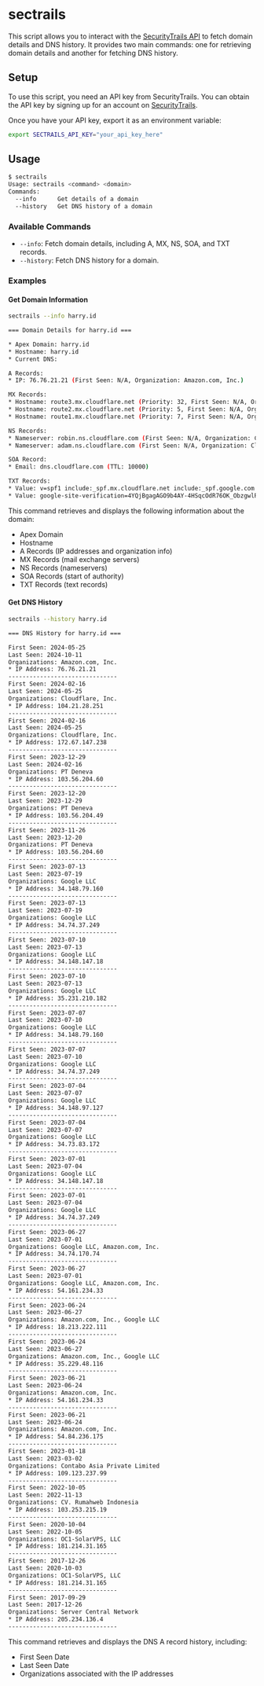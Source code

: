 # sectrails

This script allows you to interact with the [SecurityTrails API](https://securitytrails.com/corp/api) to fetch domain details and DNS history. It provides two main commands: one for retrieving domain details and another for fetching DNS history.

## Setup

To use this script, you need an API key from SecurityTrails. You can obtain the API key by signing up for an account on [SecurityTrails](https://securitytrails.com/corp/api).

Once you have your API key, export it as an environment variable:

```bash
export SECTRAILS_API_KEY="your_api_key_here"
```

## Usage

```bash
$ sectrails
Usage: sectrails <command> <domain>
Commands:
  --info      Get details of a domain
  --history   Get DNS history of a domain
```

### Available Commands

- `--info`: Fetch domain details, including A, MX, NS, SOA, and TXT records.
- `--history`: Fetch DNS history for a domain.

### Examples

#### Get Domain Information

```bash
sectrails --info harry.id

=== Domain Details for harry.id ===

* Apex Domain: harry.id
* Hostname: harry.id
* Current DNS:

A Records:
* IP: 76.76.21.21 (First Seen: N/A, Organization: Amazon.com, Inc.)

MX Records:
* Hostname: route3.mx.cloudflare.net (Priority: 32, First Seen: N/A, Organization: Cloudflare, Inc.)
* Hostname: route2.mx.cloudflare.net (Priority: 5, First Seen: N/A, Organization: Cloudflare, Inc.)
* Hostname: route1.mx.cloudflare.net (Priority: 7, First Seen: N/A, Organization: Cloudflare, Inc.)

NS Records:
* Nameserver: robin.ns.cloudflare.com (First Seen: N/A, Organization: Cloudflare, Inc.)
* Nameserver: adam.ns.cloudflare.com (First Seen: N/A, Organization: Cloudflare, Inc.)

SOA Record:
* Email: dns.cloudflare.com (TTL: 10000)

TXT Records:
* Value: v=spf1 include:_spf.mx.cloudflare.net include:_spf.google.com ~all
* Value: google-site-verification=4YQjBgagAGO9b4AY-4HSqcOdR76OK_ObzgwlREdKN6U
```

This command retrieves and displays the following information about the domain:
- Apex Domain
- Hostname
- A Records (IP addresses and organization info)
- MX Records (mail exchange servers)
- NS Records (nameservers)
- SOA Records (start of authority)
- TXT Records (text records)

#### Get DNS History

```bash
sectrails --history harry.id

=== DNS History for harry.id ===

First Seen: 2024-05-25
Last Seen: 2024-10-11
Organizations: Amazon.com, Inc.
* IP Address: 76.76.21.21
-------------------------------
First Seen: 2024-02-16
Last Seen: 2024-05-25
Organizations: Cloudflare, Inc.
* IP Address: 104.21.28.251
-------------------------------
First Seen: 2024-02-16
Last Seen: 2024-05-25
Organizations: Cloudflare, Inc.
* IP Address: 172.67.147.238
-------------------------------
First Seen: 2023-12-29
Last Seen: 2024-02-16
Organizations: PT Deneva
* IP Address: 103.56.204.60
-------------------------------
First Seen: 2023-12-20
Last Seen: 2023-12-29
Organizations: PT Deneva
* IP Address: 103.56.204.49
-------------------------------
First Seen: 2023-11-26
Last Seen: 2023-12-20
Organizations: PT Deneva
* IP Address: 103.56.204.60
-------------------------------
First Seen: 2023-07-13
Last Seen: 2023-07-19
Organizations: Google LLC
* IP Address: 34.148.79.160
-------------------------------
First Seen: 2023-07-13
Last Seen: 2023-07-19
Organizations: Google LLC
* IP Address: 34.74.37.249
-------------------------------
First Seen: 2023-07-10
Last Seen: 2023-07-13
Organizations: Google LLC
* IP Address: 34.148.147.18
-------------------------------
First Seen: 2023-07-10
Last Seen: 2023-07-13
Organizations: Google LLC
* IP Address: 35.231.210.182
-------------------------------
First Seen: 2023-07-07
Last Seen: 2023-07-10
Organizations: Google LLC
* IP Address: 34.148.79.160
-------------------------------
First Seen: 2023-07-07
Last Seen: 2023-07-10
Organizations: Google LLC
* IP Address: 34.74.37.249
-------------------------------
First Seen: 2023-07-04
Last Seen: 2023-07-07
Organizations: Google LLC
* IP Address: 34.148.97.127
-------------------------------
First Seen: 2023-07-04
Last Seen: 2023-07-07
Organizations: Google LLC
* IP Address: 34.73.83.172
-------------------------------
First Seen: 2023-07-01
Last Seen: 2023-07-04
Organizations: Google LLC
* IP Address: 34.148.147.18
-------------------------------
First Seen: 2023-07-01
Last Seen: 2023-07-04
Organizations: Google LLC
* IP Address: 34.74.37.249
-------------------------------
First Seen: 2023-06-27
Last Seen: 2023-07-01
Organizations: Google LLC, Amazon.com, Inc.
* IP Address: 34.74.170.74
-------------------------------
First Seen: 2023-06-27
Last Seen: 2023-07-01
Organizations: Google LLC, Amazon.com, Inc.
* IP Address: 54.161.234.33
-------------------------------
First Seen: 2023-06-24
Last Seen: 2023-06-27
Organizations: Amazon.com, Inc., Google LLC
* IP Address: 18.213.222.111
-------------------------------
First Seen: 2023-06-24
Last Seen: 2023-06-27
Organizations: Amazon.com, Inc., Google LLC
* IP Address: 35.229.48.116
-------------------------------
First Seen: 2023-06-21
Last Seen: 2023-06-24
Organizations: Amazon.com, Inc.
* IP Address: 54.161.234.33
-------------------------------
First Seen: 2023-06-21
Last Seen: 2023-06-24
Organizations: Amazon.com, Inc.
* IP Address: 54.84.236.175
-------------------------------
First Seen: 2023-01-18
Last Seen: 2023-03-02
Organizations: Contabo Asia Private Limited
* IP Address: 109.123.237.99
-------------------------------
First Seen: 2022-10-05
Last Seen: 2022-11-13
Organizations: CV. Rumahweb Indonesia
* IP Address: 103.253.215.19
-------------------------------
First Seen: 2020-10-04
Last Seen: 2022-10-05
Organizations: OC1-SolarVPS, LLC
* IP Address: 181.214.31.165
-------------------------------
First Seen: 2017-12-26
Last Seen: 2020-10-03
Organizations: OC1-SolarVPS, LLC
* IP Address: 181.214.31.165
-------------------------------
First Seen: 2017-09-29
Last Seen: 2017-12-26
Organizations: Server Central Network
* IP Address: 205.234.136.4
-------------------------------
```

This command retrieves and displays the DNS A record history, including:
- First Seen Date
- Last Seen Date
- Organizations associated with the IP addresses
